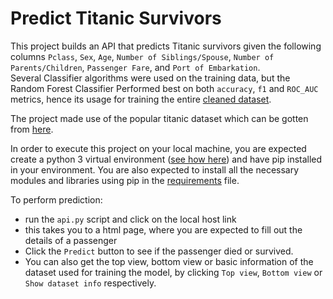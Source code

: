 # Predict Titanic Survivors

This project builds an API that predicts Titanic survivors given the following columns `Pclass`, `Sex`, `Age`, `Number of Siblings/Spouse`, `Number of Parents/Children`, `Passenger Fare`, and `Port of Embarkation`.  
Several Classifier algorithms were used on the training data, but the Random Forest Classifier Performed best on both `accuracy`, `f1` and `ROC_AUC` metrics, hence its usage for training the entire [cleaned dataset](https://github.com/Akawi85/predict_titanic_survivors/blob/main/datasets/titanic_clean.csv).

The project made use of the popular titanic dataset which can be gotten from [here](https://raw.githubusercontent.com/Akawi85/Building_API_GroupProject/main/datasets/titanic.csv).

In order to execute this project on your local machine, you are expected create a python 3 virtual environment ([see how here](https://docs.google.com/document/d/19IpozHrM38HzVSI4PjwRFJSNeLdcceUKg98fr2Db-DQ/edit)) and have pip installed in your environment. You are also expected to install all the necessary modules and libraries using pip in the [requirements](https://github.com/Akawi85/predict_titanic_survivors/blob/main/requirements.txt) file.  

To perform prediction:
- run the `api.py` script and click on the local host link
- this takes you to a html page, where you are expected to fill out the details of a passenger
- Click the `Predict` button to see if the passenger died or survived.
- You can also get the top view, bottom view or basic information of the dataset used for training the model, by clicking `Top view`, `Bottom view` or `Show dataset info` respectively.